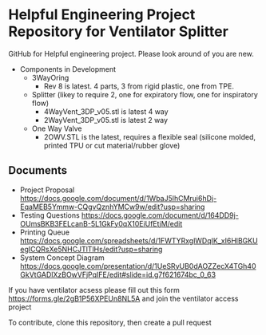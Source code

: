 # Helpful Engineering Project Repository for Ventilator Splitter
GitHub for Helpful engineering project. Please look around of you are new. 

* Components in Development
   * 3WayOring 
       * Rev 8 is latest. 4 parts, 3 from rigid plastic, one from TPE.
   * Splitter (likey to require 2, one for expiratory flow, one for inspiratory flow)
       * 4WayVent_3DP_v05.stl is latest 4 way
       * 2WayVent_3DP_v05.stl is latest 2 way
   * One Way Valve
       * 2OWV.STL is the latest, requires a flexible seal (silicone molded, printed TPU or cut material/rubber glove)

## Documents
* Project Proposal https://docs.google.com/document/d/1WbaJ5lhCMrui6hDj-EqaMEB5Ymmw-CQgvQznhYMCw9w/edit?usp=sharing
* Testing Questions https://docs.google.com/document/d/164DD9j-OUmsBKB3FELcanB-5L1GkFy0qX10EiUfEtjM/edit
* Printing Queue https://docs.google.com/spreadsheets/d/1FWTYRxglWDqIK_xI6HlBGKUegICQRsXe5NHCJTlTlHs/edit?usp=sharing
* System Concept Diagram https://docs.google.com/presentation/d/1UeSRyUB0dAOZZecX4TGh40GkVtGADlXzBOwVFjPqIFE/edit#slide=id.g7f621674bc_0_63

If you have ventilator acsess please fill out this form https://forms.gle/2gB1P56XPEUn8NL5A and join the ventilator access project

To contribute, clone this repository, then create a pull request
